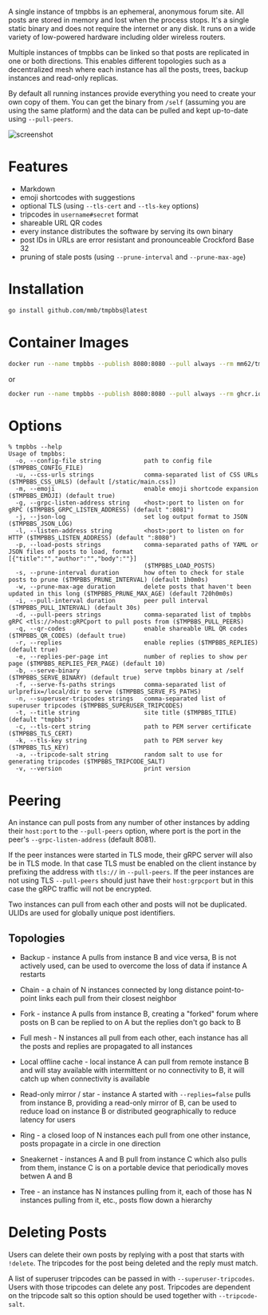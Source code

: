 A single instance of tmpbbs is an ephemeral, anonymous forum site. All posts
are stored in memory and lost when the process stops. It's a single static
binary and does not require the internet or any disk. It runs on a wide
variety of low-powered hardware including older wireless routers.

Multiple instances of tmpbbs can be linked so that posts are replicated in
one or both directions. This enables different topologies such as a
decentralized mesh where each instance has all the posts, trees, backup
instances and read-only replicas.

By default all running instances provide everything you need to create your
own copy of them. You can get the binary from `/self` (assuming you are using
the same platform) and the data can be pulled and kept up-to-date using
`--pull-peers`.

![screenshot](https://github.com/user-attachments/assets/78018fa0-9ad9-44a6-bd9e-95ea263f793c)

# Features
  * Markdown
  * emoji shortcodes with suggestions
  * optional TLS (using `--tls-cert` and `--tls-key` options)
  * tripcodes in `username#secret` format
  * shareable URL QR codes
  * every instance distributes the software by serving its own binary
  * post IDs in URLs are error resistant and pronounceable Crockford Base 32
  * pruning of stale posts (using `--prune-interval` and `--prune-max-age`)

# Installation

```sh
go install github.com/mmb/tmpbbs@latest
```

# Container Images

```sh
docker run --name tmpbbs --publish 8080:8080 --pull always --rm mm62/tmpbbs:latest
```

or

```sh
docker run --name tmpbbs --publish 8080:8080 --pull always --rm ghcr.io/mmb/tmpbbs:latest
```

# Options

```
% tmpbbs --help
Usage of tmpbbs:
  -o, --config-file string            path to config file ($TMPBBS_CONFIG_FILE)
  -u, --css-urls strings              comma-separated list of CSS URLs ($TMPBBS_CSS_URLS) (default [/static/main.css])
  -m, --emoji                         enable emoji shortcode expansion ($TMPBBS_EMOJI) (default true)
  -g, --grpc-listen-address string    <host>:port to listen on for gRPC ($TMPBBS_GRPC_LISTEN_ADDRESS) (default ":8081")
  -j, --json-log                      set log output format to JSON ($TMPBBS_JSON_LOG)
  -l, --listen-address string         <host>:port to listen on for HTTP ($TMPBBS_LISTEN_ADDRESS) (default ":8080")
  -p, --load-posts strings            comma-separated paths of YAML or JSON files of posts to load, format [{"title":"","author":"","body":""}]
                                      ($TMPBBS_LOAD_POSTS)
  -s, --prune-interval duration       how often to check for stale posts to prune ($TMPBBS_PRUNE_INTERVAL) (default 1h0m0s)
  -w, --prune-max-age duration        delete posts that haven't been updated in this long ($TMPBBS_PRUNE_MAX_AGE) (default 720h0m0s)
  -i, --pull-interval duration        peer pull interval ($TMPBBS_PULL_INTERVAL) (default 30s)
  -d, --pull-peers strings            comma-separated list of tmpbbs gRPC <tls://>host:gRPCport to pull posts from ($TMPBBS_PULL_PEERS)
  -q, --qr-codes                      enable shareable URL QR codes ($TMPBBS_QR_CODES) (default true)
  -r, --replies                       enable replies ($TMPBBS_REPLIES) (default true)
  -e, --replies-per-page int          number of replies to show per page ($TMPBBS_REPLIES_PER_PAGE) (default 10)
  -b, --serve-binary                  serve tmpbbs binary at /self ($TMPBBS_SERVE_BINARY) (default true)
  -f, --serve-fs-paths strings        comma-separated list of urlprefix=/local/dir to serve ($TMPBBS_SERVE_FS_PATHS)
  -n, --superuser-tripcodes strings   comma-separated list of superuser tripcodes ($TMPBBS_SUPERUSER_TRIPCODES)
  -t, --title string                  site title ($TMPBBS_TITLE) (default "tmpbbs")
  -c, --tls-cert string               path to PEM server certificate ($TMPBBS_TLS_CERT)
  -k, --tls-key string                path to PEM server key ($TMPBBS_TLS_KEY)
  -a, --tripcode-salt string          random salt to use for generating tripcodes ($TMPBBS_TRIPCODE_SALT)
  -v, --version                       print version
```

# Peering

An instance can pull posts from any number of other instances by adding their
`host:port` to the `--pull-peers` option, where port is the port in the peer's
`--grpc-listen-address` (default 8081).

If the peer instances were started in TLS mode, their gRPC server will also be
in TLS mode. In that case TLS must be enabled on the client instance by
prefixing the address with `tls://` in `--pull-peers`. If the peer instances
are not using TLS `--pull-peers` should just have their `host:grpcport` but
in this case the gRPC traffic will not be encrypted.

Two instances can pull from each other and posts will not be duplicated. ULIDs
are used for globally unique post identifiers.

## Topologies

* Backup - instance A pulls from instance B and vice versa, B is not actively
used, can be used to overcome the loss of data if instance A restarts

* Chain - a chain of N instances connected by long distance point-to-point
links each pull from their closest neighbor

* Fork - instance A pulls from instance B, creating a "forked" forum where
posts on B can be replied to on A but the replies don't go back to B

* Full mesh - N instances all pull from each other, each instance has all the
posts and replies are propagated to all instances

* Local offline cache - local instance A can pull from remote instance B
and will stay available with intermittent or no connectivity to B, it
will catch up when connectivity is available

* Read-only mirror / star - instance A started with `--replies=false` pulls
from instance B, providing a read-only mirror of B, can be used to reduce load
on instance B or distributed geographically to reduce latency for users

* Ring - a closed loop of N instances each pull from one other instance, posts
propagate in a circle in one direction

* Sneakernet - instances A and B pull from instance C which also pulls from them,
instance C is on a portable device that periodically moves betwen A and B

* Tree - an instance has N instances pulling from it, each of those has N
instances pulling from it, etc., posts flow down a hierarchy

# Deleting Posts

Users can delete their own posts by replying with a post that starts with
`!delete`. The tripcodes for the post being deleted and the reply must match.

A list of superuser tripcodes can be passed in with `--superuser-tripcodes`.
Users with those tripcodes can delete any post. Tripcodes are dependent on the
tripcode salt so this option should be used together with  `--tripcode-salt`.

